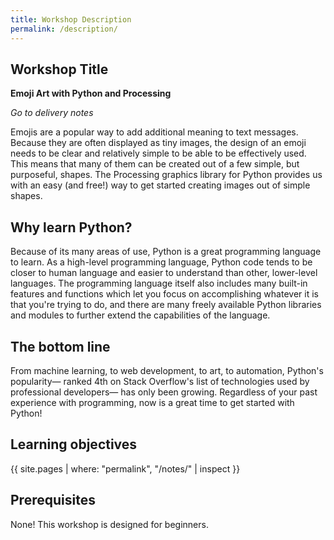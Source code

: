 ```yaml
---
title: Workshop Description
permalink: /description/
---
```



## Workshop Title

**Emoji Art with Python and Processing**

_Go to delivery notes_

Emojis are a popular way to add additional meaning to text messages. Because they are often displayed as tiny images, the design of an emoji needs to be clear and relatively simple to be able to be effectively used. This means that many of them can be created out of a few simple, but purposeful, shapes. The Processing graphics library for Python provides us with an easy (and free!) way to get started creating images out of simple shapes.

## Why learn Python?

Because of its many areas of use, Python is a great programming language to learn. As a high-level programming language, Python code tends to be closer to human language and easier to understand than other, lower-level languages. The programming language itself also includes many built-in features and functions which let you focus on accomplishing whatever it is that you're trying to do, and there are many freely available Python libraries and modules to further extend the capabilities of the language. 

## The bottom line

From machine learning, to web development, to art, to automation, Python's popularity— ranked 4th on Stack Overflow's list of technologies used by professional developers— has only been growing. Regardless of your past experience with programming, now is a great time to get started with Python!

## Learning objectives

{{ site.pages | where: "permalink", "/notes/" | inspect }}


## Prerequisites

None! This workshop is designed for beginners.